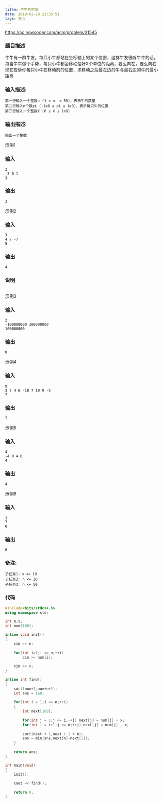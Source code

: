 ```yaml
---
title: 牛牛的朋友
date: 2019-02-28 21:36:51
tags: 贪心
---
```


https://ac.nowcoder.com/acm/problem/21545

### 题目描述   

牛牛有一群牛友，每只小牛都站在坐标轴上的某个位置，这群牛友很听牛牛的话，每当牛牛做个手势，每只小牛都会移动恰好X个单位的距离，要么向左，要么向右
 现在告诉你每只小牛在移动前的位置，求移动之后最左边的牛与最右边的牛的最小距离

<!--more-->

### 输入描述:

```
第一行输入一个整数n (1 ≤ n  ≤ 50)，表示牛的数量
第二行输入n个数pi (-1e8 ≤ pi ≤ 1e8)，表示每只牛的位置 
第三行输入一个整数X (0 ≤ X ≤ 1e8)
```

### 输出描述:

```
输出一个整数
```

 示例1 

### 输入

```
3
-3 0 1
3
```

### 输出

```
3
```
 示例2 

### 输入

```
3
4 7 -7
5
```

### 输出

```
4
```

### 说明

```

```

 示例3 

### 输入

```
2
-100000000 100000000
100000000
```

### 输出

```
0
```

 示例4 

### 输入

```
9
3 7 4 6 -10 7 10 9 -5
7
```

### 输出

```
7
```

 示例5 

### 输入

```
4
-4 0 4 0
4
```

### 输出

```
4
```

 示例6 

### 输入

```
1
7
0
```

### 输出

```
0
```

### 备注:

```
子任务1：n <= 10
子任务2: n <= 20
子任务3: n <= 50
```

### 代码

```cpp
#include<bits/stdc++.h>
using namespace std;

int n,x;
int num[100];

inline void init()
{
	cin >> n;
	
	for(int i=1;i <= n;++i)
		cin >> num[i];
	
	cin >> x;
}

inline int find()
{
	sort(num+1,num+n+1); 
	int ans = 1e9;
	
	for(int i = 1;i <= n;++i)
	{
		int next[100];
		
		for(int j = 1;j <= i;++j) next[j] = num[j] + x;
		for(int j = i+1;j <= n;++j) next[j] = num[j] - x;
		
		sort(next + 1,next + 1 + n);
		ans = min(ans,next[n]-next[1]);
	}	
	
	return ans;
}

int main(void)
{
	init();
	
	cout << find();
	
	return 0;
} 
```

